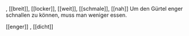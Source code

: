 , [[breit]], [[locker]], [[weit]], [[schmale]], [[nah]]
Um den Gürtel enger schnallen zu können, muss man weniger essen. 


 [[enger]]
, [[dicht]]